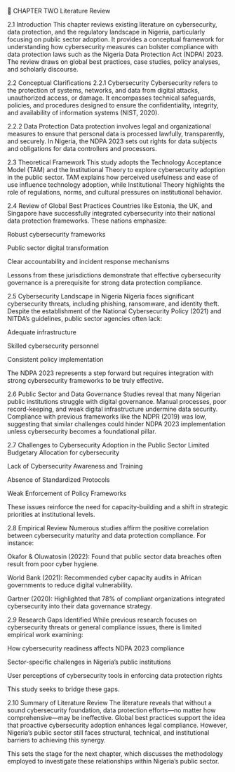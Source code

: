 📘 CHAPTER TWO
Literature Review


2.1 Introduction
This chapter reviews existing literature on cybersecurity, data protection, and the regulatory landscape in Nigeria, particularly focusing on public sector adoption. It provides a conceptual framework for understanding how cybersecurity measures can bolster compliance with data protection laws such as the Nigeria Data Protection Act (NDPA) 2023. The review draws on global best practices, case studies, policy analyses, and scholarly discourse.

2.2 Conceptual Clarifications
2.2.1 Cybersecurity
Cybersecurity refers to the protection of systems, networks, and data from digital attacks, unauthorized access, or damage. It encompasses technical safeguards, policies, and procedures designed to ensure the confidentiality, integrity, and availability of information systems (NIST, 2020).

2.2.2 Data Protection
Data protection involves legal and organizational measures to ensure that personal data is processed lawfully, transparently, and securely. In Nigeria, the NDPA 2023 sets out rights for data subjects and obligations for data controllers and processors.

2.3 Theoretical Framework
This study adopts the Technology Acceptance Model (TAM) and the Institutional Theory to explore cybersecurity adoption in the public sector. TAM explains how perceived usefulness and ease of use influence technology adoption, while Institutional Theory highlights the role of regulations, norms, and cultural pressures on institutional behavior.

2.4 Review of Global Best Practices
Countries like Estonia, the UK, and Singapore have successfully integrated cybersecurity into their national data protection frameworks. These nations emphasize:

Robust cybersecurity frameworks

Public sector digital transformation

Clear accountability and incident response mechanisms

Lessons from these jurisdictions demonstrate that effective cybersecurity governance is a prerequisite for strong data protection compliance.

2.5 Cybersecurity Landscape in Nigeria
Nigeria faces significant cybersecurity threats, including phishing, ransomware, and identity theft. Despite the establishment of the National Cybersecurity Policy (2021) and NITDA’s guidelines, public sector agencies often lack:

Adequate infrastructure

Skilled cybersecurity personnel

Consistent policy implementation

The NDPA 2023 represents a step forward but requires integration with strong cybersecurity frameworks to be truly effective.

2.6 Public Sector and Data Governance
Studies reveal that many Nigerian public institutions struggle with digital governance. Manual processes, poor record-keeping, and weak digital infrastructure undermine data security. Compliance with previous frameworks like the NDPR (2019) was low, suggesting that similar challenges could hinder NDPA 2023 implementation unless cybersecurity becomes a foundational pillar.

2.7 Challenges to Cybersecurity Adoption in the Public Sector
Limited Budgetary Allocation for cybersecurity

Lack of Cybersecurity Awareness and Training

Absence of Standardized Protocols

Weak Enforcement of Policy Frameworks

These issues reinforce the need for capacity-building and a shift in strategic priorities at institutional levels.

2.8 Empirical Review
Numerous studies affirm the positive correlation between cybersecurity maturity and data protection compliance. For instance:

Okafor & Oluwatosin (2022): Found that public sector data breaches often result from poor cyber hygiene.

World Bank (2021): Recommended cyber capacity audits in African governments to reduce digital vulnerability.

Gartner (2020): Highlighted that 78% of compliant organizations integrated cybersecurity into their data governance strategy.

2.9 Research Gaps Identified
While previous research focuses on cybersecurity threats or general compliance issues, there is limited empirical work examining:

How cybersecurity readiness affects NDPA 2023 compliance

Sector-specific challenges in Nigeria’s public institutions

User perceptions of cybersecurity tools in enforcing data protection rights

This study seeks to bridge these gaps.

2.10 Summary of Literature Review
The literature reveals that without a sound cybersecurity foundation, data protection efforts—no matter how comprehensive—may be ineffective. Global best practices support the idea that proactive cybersecurity adoption enhances legal compliance. However, Nigeria’s public sector still faces structural, technical, and institutional barriers to achieving this synergy.

This sets the stage for the next chapter, which discusses the methodology employed to investigate these relationships within Nigeria’s public sector.
